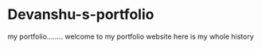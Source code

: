 # Devanshu-s-portfolio
my portfolio........
welcome to my portfolio website here is my whole history 
